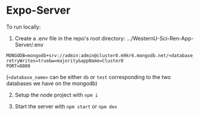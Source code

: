 # Expo-Server
 
To run locally:

1. Create a .env file in the repo's root directory: .../WesternU-Sci-Ren-App-Server/.env
```
MONGODB=mongodb+srv://admin:admin@cluster0.m9kr6.mongodb.net/<database_name>?retryWrites=true&w=majority&appName=Cluster0
PORT=8080
```
(`<database_name>` can be either `db` or `test` corresponding to the two databases we have on the mongodb)

2. Setup the node project with `npm i`

3. Start the server with `npm start` or `npm dev`